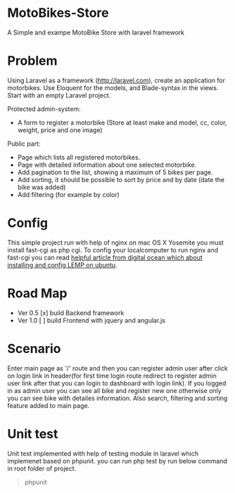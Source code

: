 # MotoBikes-Store
A Simple and exampe MotoBike Store with laravel framework

# Problem
Using Laravel as a framework (http://laravel.com), create an application for motorbikes.
Use Eloquent for the models, and Blade-syntax in the views. Start with an empty Laravel project.

Protected admin-system:
* A form to register a motorbike (Store at least make and model, cc, color, weight, price and one image)

Public part:
* Page which lists all registered motorbikes.
* Page with detailed information about one selected motorbike.
* Add pagination to the list, showing a maximum of 5 bikes per page.
* Add sorting, it should be possible to sort by price and by date (date the bike was added)
* Add filtering (for example by color)

# Config
This simple project run with help of nginx on mac OS X Yosemite you must install fast-cgi as php cgi.
To config your localcomputer to run nginx and fast-cgi you can read [helpful article from digital ocean which about installing and config LEMP on ubuntu](https://www.digitalocean.com/community/tutorials/how-to-install-linux-nginx-mysql-php-lemp-stack-on-ubuntu-12-04).

# Road Map 
  * Ver 0.5
    [x] build Backend framework
  * Ver 1.0
    [ ] build Frontend with jquery and angular.js
  
# Scenario
  Enter main page as '/' route and then you can register admin user after click on login link in header(for first time login route redirect to register admin user link after that you can login to dashboard with login link).
  If you logged in as admin user you can see all bike and register new one otherwise only you can see bike with detailes information.
  Also search, filtering and sorting feature added to main page.

# Unit test
  Unit test implemented with help of testing module in laravel which implemenet based on phpunit. you can run php test by run below command in root folder of project.
  > phpunit
  
